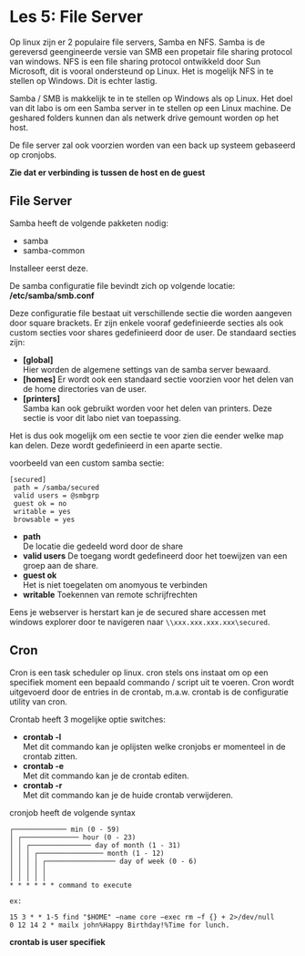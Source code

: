 # Les 5: File Server

Op linux zijn er 2 populaire file servers, Samba en NFS. Samba is de gereversd
geengineerde versie van SMB een propetair file sharing protocol van windows. 
NFS is een file sharing protocol ontwikkeld door Sun Microsoft, dit is vooral
ondersteund op Linux. Het is mogelijk NFS in te stellen op Windows. Dit is
echter lastig.

Samba / SMB is makkelijk te in te stellen op Windows als op Linux. Het doel van
dit labo is om een Samba server in te stellen op een Linux machine. De geshared
folders kunnen dan als netwerk drive gemount worden op het host. 

De file server zal ook voorzien worden van een back up systeem gebaseerd op cronjobs. 

**Zie dat er verbinding is tussen de host en de guest**

## File Server

Samba heeft de volgende pakketen nodig:
* samba 
* samba-common 

Installeer eerst deze.

De samba configuratie file bevindt zich op volgende locatie:  
**/etc/samba/smb.conf**

Deze configuratie file bestaat uit verschillende sectie die worden aangeven door
square brackets. Er zijn enkele vooraf gedefinieerde secties als ook custom secties voor shares gedefinieerd door de user. De standaard secties zijn:

*   **[global]**  
    Hier worden de algemene  settings van de samba server bewaard.
*   **[homes]**
    Er wordt ook een standaard sectie voorzien voor het delen van de home directories van de user.
*   **[printers]**  
    Samba kan ook gebruikt worden voor het delen van printers. Deze sectie is
    voor dit labo niet van toepassing.


Het is dus ook mogelijk om een sectie te voor zien die eender welke map kan delen. Deze wordt gedefinieerd in een aparte sectie.

voorbeeld van een custom samba sectie:
```
[secured]
 path = /samba/secured
 valid users = @smbgrp
 guest ok = no
 writable = yes
 browsable = yes
```
*   **path**  
    De locatie die gedeeld word door de share 
*   **valid users**
    De toegang wordt gedefineerd door het toewijzen van een groep aan de share.
*   **guest ok**  
    Het is niet toegelaten om anomyous te verbinden
*   **writable**
    Toekennen van remote schrijfrechten

Eens je webserver is herstart kan je de secured share accessen met windows
explorer door te navigeren naar ``\\xxx.xxx.xxx.xxx\secured``.

## Cron

Cron is een task scheduler op linux. cron stels ons instaat om op een
specifiek moment een bepaald commando / script uit te voeren. Cron wordt
uitgevoerd door de entries in de crontab, m.a.w. crontab is de configuratie 
utility van cron.

Crontab heeft 3 mogelijke optie switches:
*   **crontab -l**  
    Met dit commando kan je oplijsten welke cronjobs er momenteel in de crontab
    zitten.
*   **crontab -e**  
    Met dit commando kan je de crontab editen.
*   **crontab -r**  
    Met dit commando kan je de huide crontab verwijderen. 

cronjob heeft de volgende syntax 
```
┌───────────── min (0 - 59) 
│ ┌────────────── hour (0 - 23)
│ │ ┌─────────────── day of month (1 - 31)
│ │ │ ┌──────────────── month (1 - 12)
│ │ │ │ ┌───────────────── day of week (0 - 6)
│ │ │ │ │
│ │ │ │ │
* * * * * * command to execute 

ex:

15 3 * * 1-5 find "$HOME" −name core −exec rm −f {} + 2>/dev/null
0 12 14 2 * mailx john%Happy Birthday!%Time for lunch.

```

**crontab is user specifiek**
